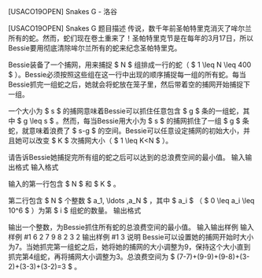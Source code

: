 



[USACO19OPEN] Snakes G - 洛谷














[USACO19OPEN] Snakes G
题目描述
传说，数千年前圣帕特里克消灭了哞尔兰所有的蛇。然而，蛇们现在卷土重来了！圣帕特里克节是在每年的3月17日，所以Bessie要用彻底清除哞尔兰所有的蛇来纪念圣帕特里克。

Bessie装备了一个捕网，用来捕捉 $ N $ 组排成一行的蛇（ $ 1 \leq N \leq 400 $ ）。Bessie必须按照这些组在这一行中出现的顺序捕捉每一组的所有蛇。每当Bessie抓完一组蛇之后，她就会将蛇放在笼子里，然后带着空的捕网开始捕捉下一组。

一个大小为 $ s $ 的捕网意味着Bessie可以抓住任意包含 $ g $ 条的一组蛇，其中 $ g \leq s $ 。然而，每当Bessie用大小为 $ s $ 的捕网抓住了一组 $ g $ 条蛇，就意味着浪费了 $ s-g $ 的空间。Bessie可以任意设定捕网的初始大小，并且她可以改变 $ K $ 次捕网大小（ $ 1 \leq K<N $ ）。

请告诉Bessie她捕捉完所有组的蛇之后可以达到的总浪费空间的最小值。
输入输出格式
输入格式

输入的第一行包含 $ N $ 和 $ K $ 。

第二行包含 $ N $ 个整数 $ a_1, \ldots ,a_N $ ，其中 $ a_i $ （ $ 0 \leq a_i \leq 10^6 $ ）为第 $ i $ 组蛇的数量。
输出格式

输出一个整数，为Bessie抓住所有蛇的总浪费空间的最小值。
输入输出样例
输入样例 #1
6 2
7 9 8 2 3 2
输出样例 #1
3
说明
Bessie可以设置她的捕网开始时大小为7。当她抓完第一组蛇之后，她将她的捕网的大小调整为9，保持这个大小直到抓完第4组蛇，再将捕网大小调整为3。总浪费空间为 $ (7-7)+(9-9)+(9-8)+(3-2)+(3-3)+(3-2)=3 $ 。






